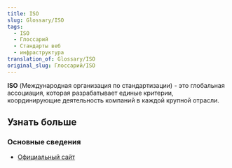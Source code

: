 ```yaml
---
title: ISO
slug: Glossary/ISO
tags:
  - ISO
  - Глоссарий
  - Стандарты веб
  - инфраструктура
translation_of: Glossary/ISO
original_slug: Глоссарий/ISO
---
```


**ISO** (Международная организация по стандартизации) - это глобальная ассоциация, которая разрабатывает единые критерии, координирующие деятельность компаний в каждой крупной отрасли.

## Узнать больше

### Основные сведения

- [Официальный сайт](http://www.iso.org/iso/home.html)
